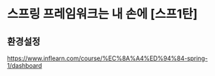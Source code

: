 # 스프링 프레임워크는 내 손에 [스프1탄]

환경설정
- 

https://www.inflearn.com/course/%EC%8A%A4%ED%94%84-spring-1/dashboard
